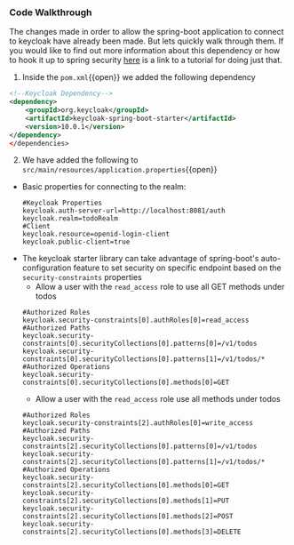 ### Code Walkthrough

The changes made in order to allow the spring-boot application to connect to keycloak have already been made. But lets quickly walk through them. If you would like to find out more information about this dependency or how to hook it up to spring security [here](https://www.baeldung.com/spring-boot-keycloak) is a link to a tutorial for doing just that.

1.  Inside the `pom.xml`{{open}} we added the following dependency
  ```xml
  <!--Keycloak Dependency-->
  <dependency>
      <groupId>org.keycloak</groupId>
      <artifactId>keycloak-spring-boot-starter</artifactId>
      <version>10.0.1</version>
  </dependency>
  </dependencies>
  ```
2. We have added the following to `src/main/resources/application.properties`{{open}}
  - Basic properties for connecting to the realm:
    ```properties
    #Keycloak Properties
    keycloak.auth-server-url=http://localhost:8081/auth
    keycloak.realm=todoRealm
    #Client
    keycloak.resource=openid-login-client
    keycloak.public-client=true
    ```
  - The keycloak starter library can take advantage of spring-boot's auto-configuration feature to set security on specific endpoint based on the `security-constraints` properties
    - Allow a user with the `read_access` role to use all GET methods under todos
    ```properties
    #Authorized Roles
    keycloak.security-constraints[0].authRoles[0]=read_access
    #Authorized Paths
    keycloak.security-constraints[0].securityCollections[0].patterns[0]=/v1/todos
    keycloak.security-constraints[0].securityCollections[0].patterns[1]=/v1/todos/*
    #Authorized Operations
    keycloak.security-constraints[0].securityCollections[0].methods[0]=GET
    ```
    - Allow a user with the `read_access` role use all methods under todos
    ```properties
    #Authorized Roles
    keycloak.security-constraints[2].authRoles[0]=write_access
    #Authorized Paths
    keycloak.security-constraints[2].securityCollections[0].patterns[0]=/v1/todos
    keycloak.security-constraints[2].securityCollections[0].patterns[1]=/v1/todos/*
    #Authorized Operations
    keycloak.security-constraints[2].securityCollections[0].methods[0]=GET
    keycloak.security-constraints[2].securityCollections[0].methods[1]=PUT
    keycloak.security-constraints[2].securityCollections[0].methods[2]=POST
    keycloak.security-constraints[2].securityCollections[0].methods[3]=DELETE
    ```
